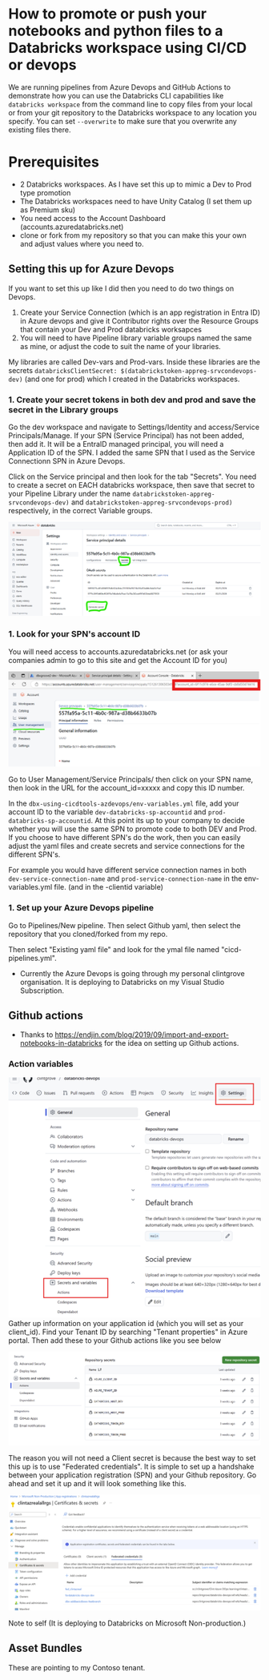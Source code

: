 # How to promote or push your notebooks and python files to a Databricks workspace using CI/CD or devops
We are running pipelines from Azure Devops and GitHub Actions to demonstrate how you can use the Databricks CLI capabilities like `databricks workspace` from the command line to copy files from your local or from your git repository to the Databricks workspace to any location you specify. You can set `--overwrite` to make sure that you overwrite any existing files there. 

# Prerequisites
- 2 Databricks workspaces. As I have set this up to mimic a Dev to Prod type promotion
- The Databricks workspaces need to have Unity Catalog (I set them up as Premium sku)
- You need access to the Account Dashboard (accounts.azuredatabricks.net)
- clone or fork from my repository so that you can make this your own and adjust values where you need to. 

## Setting this up for Azure Devops 
If you want to set this up like I did then you need to do two things on Devops. 
1. Create your Service Connection (which is an app registration in Entra ID) in Azure devops and give it Contributor rights over the Resource Groups that contain your Dev and Prod databricks worksapces
1. You will need to have Pipeline library variable groups named the same as mine, or adjust the code to suit the name of your libraries. 

My libraries are called Dev-vars and Prod-vars. Inside these libraries are the secrets `databricksClientSecret: $(databrickstoken-appreg-srvcondevops-dev)` (and one for prod) which I created in the Databricks workspaces. 

### 1. Create your secret tokens in both dev and prod and save the secret in the Library groups
Go the dev workspace and navigate to Settings/Identity and access/Service Principals/Manage. If your SPN (Service Principal) has not been added, then add it. It will be a EntraID managed principal, you will need a Application ID of the SPN. I added the same SPN that I used as the Service Connectionn SPN in Azure Devops. 

Click on the Service principal and then look for the tab "Secrets". You need to create a secret on EACH databricks workspace, then save that secret to your Pipeline Library under the name `databrickstoken-appreg-srvcondevops-dev)` and `databrickstoken-appreg-srvcondevops-prod)` respectively, in the correct Variable groups.

![create secret tokens from inside databricks workspace](./images/image.png)

### 1. Look for your SPN's account ID
You will need access to accounts.azuredatabricks.net (or ask your companies admin to go to this site and get the Account ID for you)

![how to get your account id from accounts dashboard in databricks](./images/image-2.png)

Go to User Management/Service Principals/ then click on your SPN name, then look in the URL for the account_id=xxxxx and copy this ID number.

In the `dbx-using-cicdtools-azdevops/env-variables.yml` file, add your account ID to the variable `dev-databricks-sp-accountid` and `prod-databricks-sp-accountid`. At this point its up to your company to decide whether you will use the same SPN to promote code to both DEV and Prod. If you choose to have different SPN's do the work, then you can easily adjust the yaml files and create secrets and service connections for the different SPN's. 

For example you would have different service connection names in both `dev-service-connection-name` and `prod-service-connection-name` in the env-variables.yml file. (and in the -clientid variable) 

### 1. Set up your Azure Devops pipeline
Go to Pipelines/New pipeline. Then select Github yaml, then select the repository that you cloned/forked from my repo. 

Then select "Existing yaml file" and look for the ymal file named "cicd-pipelines.yml". 


* Currently the Azure Devops is going through my personal clintgrove organisation. It is deploying to Databricks on my Visual Studio Subscription. 

## Github actions

* Thanks to https://endjin.com/blog/2019/09/import-and-export-notebooks-in-databricks for the idea on setting up Github actions. 

### Action variables
![go to settings and actions/sercrets and variables](./images/actionssecrets.png)
Gather up information on your application id (which you will set as your client_id). Find your Tenant ID by searching "Tenant properties" in Azure portal. Then add these to your Github actions like you see below

![add these secrets](./images/listofvariablessecrets.png)

The reason you will not need a Client secret is because the best way to set this up is to use "Federated credentials". It is simple to set up a handshake between your application registration (SPN) and your Github repository. Go ahead and set it up and it will look something like this. 

![create handshake between app id and github](./images/federated%20credential%20github%20app%20id.png)
 
Note to self (It is deploying to Databricks on Microsoft Non-production.)

 ## Asset Bundles
 These are pointing to my Contoso tenant.
